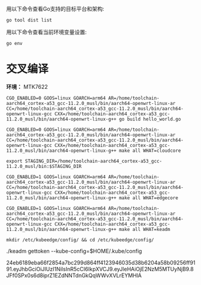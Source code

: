 


用以下命令查看Go支持的目标平台和架构:
```
go tool dist list
```

用以下命令查看当前环境变量设置:
```
go env
```

# 交叉编译

**环境：** MTK7622

```
CGO_ENABLED=0 GOOS=linux GOARCH=arm64 AR=/home/toolchain-aarch64_cortex-a53_gcc-11.2.0_musl/bin/aarch64-openwrt-linux-ar CC=/home/toolchain-aarch64_cortex-a53_gcc-11.2.0_musl/bin/aarch64-openwrt-linux-gcc CXX=/home/toolchain-aarch64_cortex-a53_gcc-11.2.0_musl/bin/aarch64-openwrt-linux-g++ go build hello_world.go
```



```
CGO_ENABLED=0 GOOS=linux GOARCH=arm64 AR=/home/toolchain-aarch64_cortex-a53_gcc-11.2.0_musl/bin/aarch64-openwrt-linux-ar CC=/home/toolchain-aarch64_cortex-a53_gcc-11.2.0_musl/bin/aarch64-openwrt-linux-gcc CXX=/home/toolchain-aarch64_cortex-a53_gcc-11.2.0_musl/bin/aarch64-openwrt-linux-g++ make all WHAT=cloudcore
```

```
export STAGING_DIR=/home/toolchain-aarch64_cortex-a53_gcc-11.2.0_musl/bin:$STAGING_DIR
```
```
CGO_ENABLED=1 GOOS=linux GOARCH=arm64 AR=/home/toolchain-aarch64_cortex-a53_gcc-11.2.0_musl/bin/aarch64-openwrt-linux-ar CC=/home/toolchain-aarch64_cortex-a53_gcc-11.2.0_musl/bin/aarch64-openwrt-linux-gcc CXX=/home/toolchain-aarch64_cortex-a53_gcc-11.2.0_musl/bin/aarch64-openwrt-linux-g++ make all WHAT=edgecore
```


```
CGO_ENABLED=1 GOOS=linux GOARCH=arm64 AR=/home/toolchain-aarch64_cortex-a53_gcc-11.2.0_musl/bin/aarch64-openwrt-linux-ar CC=/home/toolchain-aarch64_cortex-a53_gcc-11.2.0_musl/bin/aarch64-openwrt-linux-gcc CXX=/home/toolchain-aarch64_cortex-a53_gcc-11.2.0_musl/bin/aarch64-openwrt-linux-g++ make all WHAT=keadm
```


```
mkdir /etc/kubeedge/config/ && cd /etc/kubeedge/config/
```


./keadm gettoken --kube-config=$HOME/.kube/config


24eb6189eba66f2854a7bc299d864ff4123946035d38b6204a58b09256ff9191.eyJhbGciOiJIUzI1NiIsInR5cCI6IkpXVCJ9.eyJleHAiOjE2NzM5MTUyNjB9.8JFf0SPx0s6d8iprZ1EZdNNTdnGkQqWWvXVLrEYMHlA